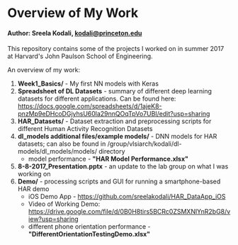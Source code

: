 # Overview of My Work
#### Author: Sreela Kodali, kodali@princeton.edu

This repository contains some of the projects I worked on in summer 2017 at Harvard's John Paulson School of Engineering.

An overview of my work:
1) **Week1_Basics/** - My first NN models with Keras
2) **Spreadsheet of DL Datasets** - summary of different deep learning datasets for different applications. Can be found here: https://docs.google.com/spreadsheets/d/1ajeK8-pnzMp9eDHcoDGjyhsU60la29nnQOqTpVo7UBI/edit?usp=sharing
3) **HAR_Datasets/** - Dataset extraction and preprocessing scripts for different Human Activity Recognition Datasets
4) **dl_models additional files/example models/** - DNN models for HAR datasets; can also be found in /group/vlsiarch/kodali/dl-models/dl_models/models/ directory
    * model performance - **"HAR Model Performance.xlsx"**
5) **8-8-2017_Presentation.pptx** - an update to the lab group on what I was working on
6) **Demo/** - processing scripts and GUI for running a smartphone-based HAR demo
    * iOS Demo App - https://github.com/sreelakodali/HAR_DataApp_iOS
    * Video of Working Demo: https://drive.google.com/file/d/0B0H8tirs5BCRc0ZSMXNlYnR2bG8/view?usp=sharing
    * different phone orientation performance - **"DifferentOrientationTestingDemo.xlsx"**
